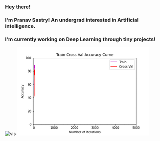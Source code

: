 ### Hey there!

### I'm Pranav Sastry! An undergrad interested in Artificial intelligence.
### I'm currently working on Deep Learning through tiny projects!

![vis](/fun_vis_res.gif)
![tr_cv](/tr_cv.gif)

